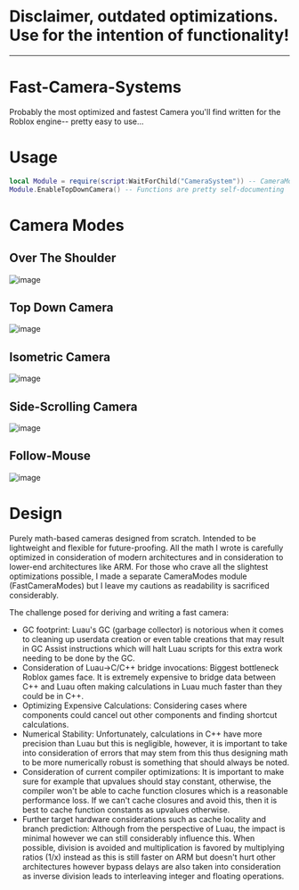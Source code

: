 # Disclaimer, outdated optimizations. Use for the intention of functionality!
-------------------------------------
# Fast-Camera-Systems

Probably the most optimized and fastest Camera you'll find written for the Roblox engine-- pretty easy to use...

# Usage

```lua
local Module = require(script:WaitForChild("CameraSystem")) -- CameraModes should be placed under this.
Module.EnableTopDownCamera() -- Functions are pretty self-documenting
```

# Camera Modes
## Over The Shoulder

![image](https://user-images.githubusercontent.com/73378249/177252958-51185a06-b85f-4f87-88d4-6ef13d829880.png)

## Top Down Camera
![image](https://user-images.githubusercontent.com/73378249/175833398-4114805f-549b-462c-922a-90277a2c42b6.png)

## Isometric Camera
![image](https://user-images.githubusercontent.com/73378249/175834608-4d90a4ce-fae4-4bba-a0df-e483e99d5c65.png)

## Side-Scrolling Camera

![image](https://user-images.githubusercontent.com/73378249/175834668-7f013fdd-ad43-406c-85fa-8853b98ccffc.png)

## Follow-Mouse
![image](https://user-images.githubusercontent.com/73378249/175834787-5ec8ec55-b6e1-47f0-b332-d0245a6944d9.png)


# Design
Purely math-based cameras designed from scratch. Intended to be lightweight and flexible for future-proofing. All the math I wrote is carefully optimized in consideration of modern architectures and in consideration to lower-end architectures like ARM. For those who crave all the slightest optimizations possible, I made a separate CameraModes module (FastCameraModes) but I leave my cautions as readability is sacrificed considerably.

The challenge posed for deriving and writing a fast camera:

* GC footprint: Luau's GC (garbage collector) is notorious when it comes to cleaning up userdata creation or even table creations that may result in GC Assist instructions which will halt Luau scripts for this extra work needing to be done by the GC.
* Consideration of Luau->C/C++ bridge invocations: Biggest bottleneck Roblox games face. It is extremely expensive to bridge data between C++ and Luau often making calculations in Luau much faster than they could be in C++.
* Optimizing Expensive Calculations: Considering cases where components could cancel out other components and finding shortcut calculations.
* Numerical Stability: Unfortunately, calculations in C++ have more precision than Luau but this is negligible, however, it is important to take into consideration of errors that may stem from this thus designing math to be more numerically robust is something that should always be noted.
* Consideration of current compiler optimizations: It is important to make sure for example that upvalues should stay constant, otherwise, the compiler won't be able to cache function closures which is a reasonable performance loss. If we can't cache closures and avoid this, then it is best to cache function constants as upvalues otherwise.
* Further target hardware considerations such as cache locality and branch prediction: Although from the perspective of Luau, the impact is minimal however we can still considerably influence this. When possible, division is avoided and multiplication is favored by multiplying ratios (1/x) instead as this is still faster on ARM but doesn't hurt other architectures however bypass delays are also taken into consideration as inverse division leads to interleaving integer and floating operations. 
